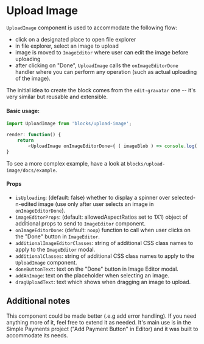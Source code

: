 Upload Image
=========

`UploadImage` component is used to accommodate the following flow:
- click on a designated place to open file explorer
- in file explorer, select an image to upload
- image is moved to `ImageEditor` where user can edit the image before uploading
- after clicking on "Done", `UploadImage` calls the `onImageEditorDone` handler where you can perform any operation
 (such as actual uploading of the image).
 
The initial idea to create the block comes from the `edit-gravatar` one -- it's very similar but reusable and extensible.


#### Basic usage:

```js
import UploadImage from 'blocks/upload-image';

render: function() {
	return
		<UploadImage onImageEditorDone={ ( imageBlob ) => console.log( URL.createObjectURL( imageBlob ) ) } />;
}
```

To see a more complex example, have a look at `blocks/upload-image/docs/example`.

#### Props

- `isUploading`: (default: false) whether to display a spinner over selected-n-edited image (use only after user 
	selects an image in `onImageEditorDone`).
- `imageEditorProps`: (default: allowedAspectRatios set to 1X1) object of additional props to send to `ImageEditor`
	component.
- `onImageEditorDone`: (default: `noop`) function to call when user clicks on the "Done" button in `ImageEditor`.
- `additionalImageEditorClasses`: string of additional CSS class names to apply to the `ImageEditor` modal.
- `additionalClasses`: string of additional CSS class names to apply to the `UploadImage` component.
- `doneButtonText`: text on the "Done" button in Image Editor modal.
- `addAnImage`: text on the placeholder when selecting an image.
- `dragUploadText`: text which shows when dragging an image to upload.

## Additional notes

This component could be made better (.e.g add error handling). If you need anything more of it, feel free to extend it
as needed. It's main use is in the Simple Payments project ("Add Payment Button" in Editor) and it was built to
accommodate its needs.
